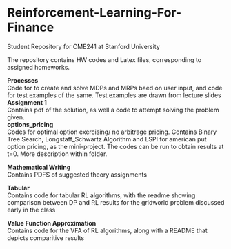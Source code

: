 # Reinforcement-Learning-For-Finance
Student Repository for CME241 at Stanford University

The repository contains HW codes and Latex files, corresponding to assigned homeworks. 

**Processes**  
Code for to create and solve MDPs and MRPs baed on user input, and code for test examples of the same. Test examples are drawn from lecture slides  
**Assignment 1**  
Contains pdf of the solution, as well a code to attempt solving the problem given.  
**options_pricing**  
Codes for optimal option exercising/ no arbitrage pricing. Contains Binary Tree Search, Longstaff_Schwartz Algorithm and LSPI for american put option pricing, as the mini-project. The codes can be run to obtain results at t=0. More description within folder.  

**Mathematical Writing**  
Contains PDFS of suggested theory assignments

**Tabular**  
Contains code for tabular RL algorithms, with the readme showing comparison between DP and RL results for the gridworld problem discussed early in the class

**Value Function Approximation**  
Contains code for the VFA of RL algorithms, along with a README that depicts comparitive results






